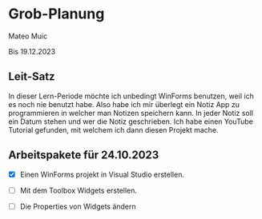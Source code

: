 # Grob-Planung

Mateo Muic

Bis 19.12.2023

## Leit-Satz

In dieser Lern-Periode möchte ich unbedingt WinForms benutzen, weil ich es noch nie benutzt habe. Also habe ich mir überlegt ein Notiz App zu programmieren in welcher man Notizen speichern kann. In jeder Notiz soll ein Datum stehen und wer die Notiz geschrieben. Ich habe einen YouTube Tutorial gefunden, mit welchem ich dann diesen Projekt mache.  

## Arbeitspakete für 24.10.2023
- [x]  Einen WinForms projekt in Visual Studio erstellen.
- [ ]  Mit dem Toolbox Widgets erstellen.
- [ ]  Die Properties von Widgets ändern
      

